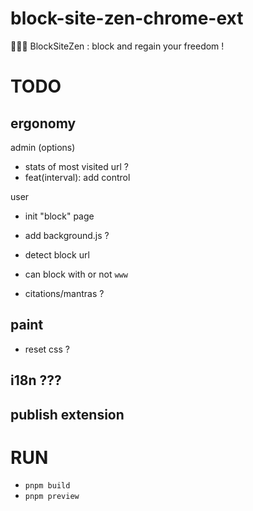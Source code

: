 # block-site-zen-chrome-ext

🧘🏻‍♂️ BlockSiteZen : block and regain your freedom !

# TODO

## ergonomy

admin (options)

- stats of most visited url ?
- feat(interval): add control

user

- init "block" page
- add background.js ?

- detect block url
- can block with or not `www`

- citations/mantras ?

## paint

- reset css ?

## i18n ???

## publish extension

# RUN

- `pnpm build`
- `pnpm preview`
